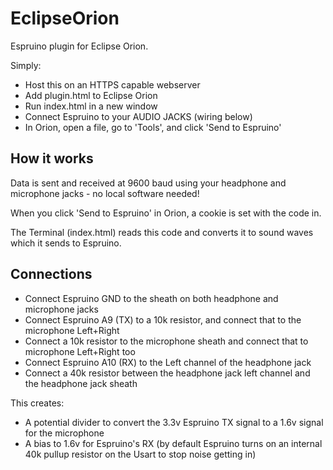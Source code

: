 EclipseOrion
===========


Espruino plugin for Eclipse Orion.

Simply:

* Host this on an HTTPS capable webserver
* Add plugin.html to Eclipse Orion
* Run index.html in a new window
* Connect Espruino to your AUDIO JACKS (wiring below)
* In Orion, open a file, go to 'Tools', and click 'Send to Espruino'

How it works
----------

Data is sent and received at 9600 baud using your headphone and microphone jacks - no local software needed!

When you click 'Send to Espruino' in Orion, a cookie is set with the code in.

The Terminal (index.html) reads this code and converts it to sound waves which it sends to Espruino.


Connections
----------

* Connect Espruino GND to the sheath on both headphone and microphone jacks
* Connect Espruino A9 (TX) to a 10k resistor, and connect that to the microphone Left+Right
* Connect a 10k resistor to the microphone sheath and connect that to microphone Left+Right too
* Connect Espruino A10 (RX) to the Left channel of the headphone jack
* Connect a 40k resistor between the headphone jack left channel and the headphone jack sheath

This creates: 
* A potential divider to convert the 3.3v Espruino TX signal to a 1.6v signal for the microphone
* A bias to 1.6v for Espruino's RX (by default Espruino turns on an internal 40k pullup resistor on the Usart to stop noise getting in)
